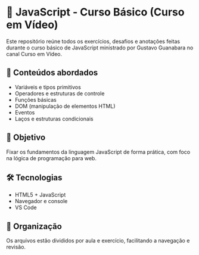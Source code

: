 # 📘 JavaScript - Curso Básico (Curso em Vídeo)

Este repositório reúne todos os exercícios, desafios e anotações feitas durante o curso básico de JavaScript ministrado por Gustavo Guanabara no canal Curso em Vídeo.

## 🧩 Conteúdos abordados

- Variáveis e tipos primitivos
- Operadores e estruturas de controle
- Funções básicas
- DOM (manipulação de elementos HTML)
- Eventos
- Laços e estruturas condicionais

## 🎯 Objetivo

Fixar os fundamentos da linguagem JavaScript de forma prática, com foco na lógica de programação para web.

## 🛠️ Tecnologias

- HTML5 + JavaScript
- Navegador e console
- VS Code

## 📌 Organização

Os arquivos estão divididos por aula e exercício, facilitando a navegação e revisão.
